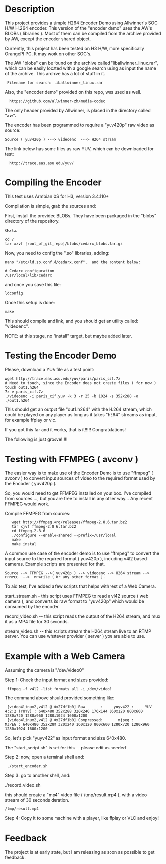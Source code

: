 Description
===========

This project provides a simple H264 Encoder Demo using Allwinner's SOC H/W H.264 encoder.
This version of the "encoder demo" uses the AW's BLOBs ( libraries ). Most of them can be
compiled from the archive provided by AW, except the encoder shared object.

Currently, this project has been tested on H3 H/W, more specifically OrangePI PC. It may work on other SOC's.

The AW "blobs" can be found on the archive called "liballwinner_linux.rar", which can be easily located with a google search using as
input the name of the archive. This archive has a lot of stuff in it.

     Filename for search: liballwinner_linux.rar

Also, the "encoder demo" provided on this repo, was used as well.

      https://github.com/allwinner-zh/media-codec


The only header provided by Allwinner, is placed in the directory called "aw".


The encoder has been programmed to require a "yuv420p" raw video as source:

    Source ( yuv420p ) ---> videoenc  ---> H264 stream


The link below has some files as raw YUV, which can be downloaded for test:

      http://trace.eas.asu.edu/yuv/


Compiling the Encoder
=====================

This test uses Armbian OS for H3, version 3.4.110+

Compilation is simple, grab the sources and:


First, install the provided BLOBs. They have been packaged in the "blobs" directory of the repository.

Go to:

	cd /
	tar xzvf [root_of_git_repo]/blobs/cedarx_blobs.tar.gz


Now, you need to config the ".so" libraries, adding:

    nano "/etc/ld.so.conf.d/cedarx.conf",  and the content below:

    # Cedarx configuration
    /usr/local/lib/cedarx

and once you save this file:

    ldconfig
    
Once this setup is done:

    make


This should compile and link, and you should get an utility called: "videoenc".

NOTE: at this stage, no "install" target, but maybe added later.


Testing the Encoder Demo
=======================

Please, download a YUV file as a test point:

	wget http://trace.eas.asu.edu/yuv/paris/paris_cif.7z
   	# Need to touch, since the Encoder does not create files ( for now )
   	touch out1.h264
   	7z e paris_cif.7z
   	./videoenc -i paris_cif.yuv -k 3 -r 25 -b 1024 -s 352x288 -o ./out1.h264

This should get an output file "out1.h264" with the H.264 stream, which could be played on any player as long as it takes "h264" streams as input, for example ffplay or vlc.

If you got this far and it works, that is it!!!!! Congratulations!

The following is just groove!!!!!


Testing with FFMPEG ( avconv )
=============================

The easier way is to make use of the Encoder Demo is to use "ffmpeg" ( avconv ) to convert input sources of video to the required format used by the Encoder ( yuv420p ).

So, you would need to get FFMPEG installed on your box. I've compiled from sources...., but you are free to install in any other way... Any recent FFMPEG would work.

Compile FFMPEG from sources:

   	   wget http://ffmpeg.org/releases/ffmpeg-2.8.6.tar.bz2
   	   tar xjvf ffmpeg-2.8.6.tar.bz2
   	   cd ffmpeg-2.8.6
   	   ./configure --enable-shared --prefix=/usr/local
   	   make
   	   make instal

A common use case of the encoder demo is to use "ffmpeg" to convert the input source to the required format ( yuv420p ),
including v4l2 based cameras. Example scripts are presented for that.

	Source --> FFMPEG -->( yuv420p ) --> videoenc --> H264 stream -->  FFMPEG  -->  MP4File ( or any other format ).

To aid test, I've added a few scripts that helps with test of a Web Camera.

start_stream.sh - this script uses FFMPEG to read a vl42 source ( web camera ), and converts its raw format to "yuv420p" which would be consumed by the encoder.

record_video.sh -- this script reads the output of the H264 stream, and mux it as a MP4 file for 30 seconds.

stream_video.sh -- this scripts stream the H264 stream live to an RTMP server.  You can use whatever provider ( server ) you are able to use.


Example with a Web Camera
=========================

Assuming the camera is "/dev/video0"

Step 1: Check the input format and sizes provided:

     ffmpeg -f v4l2 -list_formats all -i /dev/video0

The command above should provided something like:

     [video4linux2,v4l2 @ 0x27df1b0] Raw       :     yuyv422 :     YUV 4:2:2 (YUYV) : 640x480 352x288 320x240 176x144 160x120 800x600 1280x720 1280x960 1280x1024 1600x1200
     [video4linux2,v4l2 @ 0x27df1b0] Compressed:       mjpeg :                MJPEG : 640x480 352x288 320x240 160x120 800x600 1280x720 1280x960 1280x1024 1600x1200


So, let's pick "yuyv422" as input format and size 640x480.

The "start_script.sh" is set for this.... please edit as needed.


Step 2: now, open a terminal shell and:

     ./start_encoder.sh


Step 3: go to another shell, and:


   ./record_video.sh


this should create a "mp4" video file ( /tmp/result.mp4 ), with a video stream of 30 seconds duration.

    /tmp/result.mp4


Step 4: Copy it to some machine with a player, like ffplay or VLC and enjoy!


Feedback
========

The project is at early state, but I am releasing as soon as possible to get feedback.

